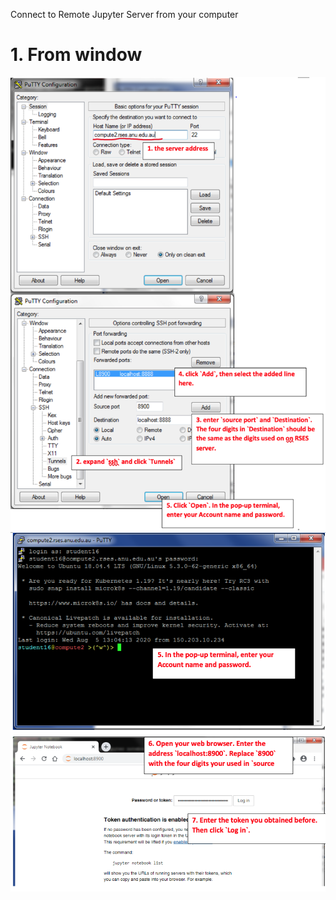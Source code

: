 Connect to Remote Jupyter Server from your computer

# 1. From window

![](ssh-ju-1.png)
![](ssh-ju-2.png)
